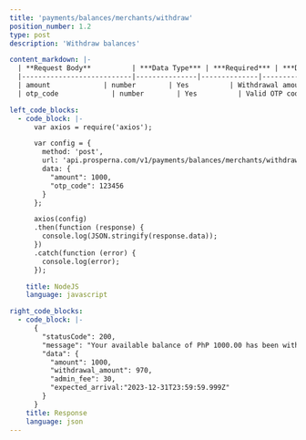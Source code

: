 ```yaml
---
title: 'payments/balances/merchants/withdraw'
position_number: 1.2
type: post
description: 'Withdraw balances'

content_markdown: |-
  | **Request Body**          | ***Data Type*** | ***Required*** | ***Description***                                          |
  |---------------------------|---------------|--------------|----------------------------------------------------------|
  | amount             | number        | Yes          | Withdrawal amount, limits to Php250 minimum and Php50000 maximum per transaction.                                 |
  | otp_code             | number        | Yes          | Valid OTP code sent to merchant's mobile number.                                 |

left_code_blocks:
  - code_block: |-
      var axios = require('axios');

      var config = {
        method: 'post',
        url: 'api.prosperna.com/v1/payments/balances/merchants/withdraw',
        data: {
          "amount": 1000,
          "otp_code": 123456
        }
      };

      axios(config)
      .then(function (response) {
        console.log(JSON.stringify(response.data));
      })
      .catch(function (error) {
        console.log(error);
      });

    title: NodeJS
    language: javascript

right_code_blocks:
  - code_block: |-
      {
        "statusCode": 200,
        "message": "Your available balance of PhP 1000.00 has been withdrawn. The funds may reflect in your account in "real-time" or within 3 business days, depending on the financial institution you have chosen for settlement.",
        "data": {
          "amount": 1000,
          "withdrawal_amount": 970,
          "admin_fee": 30,
          "expected_arrival:"2023-12-31T23:59:59.999Z"
        }          
      }
    title: Response
    language: json
---
```

